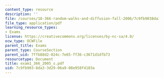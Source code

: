 ```yaml
---
content_type: resource
description: ''
file: /courses/18-366-random-walks-and-diffusion-fall-2006/7c9fb9038da33d2906a908e958f4103a_exam1_366_2005_s.pdf
file_type: application/pdf
learning_resource_types:
- Exams
license: https://creativecommons.org/licenses/by-nc-sa/4.0/
ocw_type: OCWFile
parent_title: Exams
parent_type: CourseSection
parent_uid: 7ffb88d2-024c-7e65-ff36-c3671d1dfb73
resourcetype: Document
title: exam1_366_2005_s.pdf
uid: 7c9fb903-8da3-3d29-06a9-08e958f4103a
---
```

